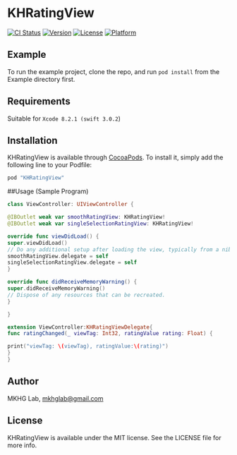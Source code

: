 # KHRatingView

[![CI Status](http://img.shields.io/travis/mkhglab@gmail.com/KHRatingView.svg?style=flat)](https://travis-ci.org/mkhglab@gmail.com/KHRatingView)
[![Version](https://img.shields.io/cocoapods/v/KHRatingView.svg?style=flat)](http://cocoapods.org/pods/KHRatingView)
[![License](https://img.shields.io/cocoapods/l/KHRatingView.svg?style=flat)](http://cocoapods.org/pods/KHRatingView)
[![Platform](https://img.shields.io/cocoapods/p/KHRatingView.svg?style=flat)](http://cocoapods.org/pods/KHRatingView)

## Example

To run the example project, clone the repo, and run `pod install` from the Example directory first.

## Requirements

Suitable for `Xcode 8.2.1 (swift 3.0.2`)


## Installation

KHRatingView is available through [CocoaPods](http://cocoapods.org). To install
it, simply add the following line to your Podfile:

```ruby
pod "KHRatingView"
```

##Usage (Sample Program)
```Swift
class ViewController: UIViewController {

@IBOutlet weak var smoothRatingView: KHRatingView!
@IBOutlet weak var singleSelectionRatingView: KHRatingView!

override func viewDidLoad() {
super.viewDidLoad()
// Do any additional setup after loading the view, typically from a nib.
smoothRatingView.delegate = self
singleSelectionRatingView.delegate = self
}

override func didReceiveMemoryWarning() {
super.didReceiveMemoryWarning()
// Dispose of any resources that can be recreated.
}

}

extension ViewController:KHRatingViewDelegate{
func ratingChanged(_ viewTag: Int32, ratingValue rating: Float) {

print("viewTag: \(viewTag), ratingValue:\(rating)")
}
}
```

## Author

MKHG Lab, mkhglab@gmail.com

## License

KHRatingView is available under the MIT license. See the LICENSE file for more info.
